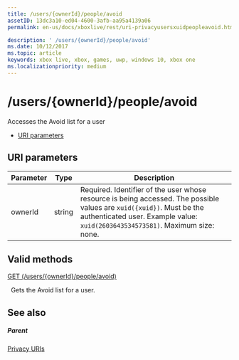 ```yaml
---
title: /users/{ownerId}/people/avoid
assetID: 13dc3a10-ed04-4600-3afb-aa95a4139a06
permalink: en-us/docs/xboxlive/rest/uri-privacyusersxuidpeopleavoid.html

description: ' /users/{ownerId}/people/avoid'
ms.date: 10/12/2017
ms.topic: article
keywords: xbox live, xbox, games, uwp, windows 10, xbox one
ms.localizationpriority: medium
---
```

# /users/{ownerId}/people/avoid
Accesses the Avoid list for a user

  * [URI parameters](#ID4EQ)

<a id="ID4EQ"></a>


## URI parameters

| Parameter| Type| Description|
| --- | --- | --- |
| ownerId| string| Required. Identifier of the user whose resource is being accessed. The possible values are <code>xuid({xuid})</code>. Must be the authenticated user. Example value: <code>xuid(2603643534573581)</code>. Maximum size: none. |

<a id="ID4ERB"></a>


## Valid methods

[GET (/users/{ownerId}/people/avoid)](uri-privacyusersxuidpeopleavoidget.md)

&nbsp;&nbsp;Gets the Avoid list for a user.

<a id="ID4E2B"></a>


## See also

<a id="ID4E4B"></a>


##### Parent

[Privacy URIs](atoc-reference-privacyv2.md)
